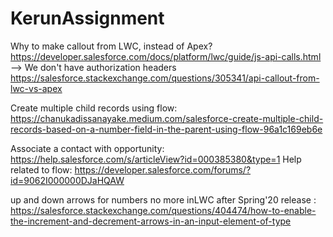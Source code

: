 # KerunAssignment

Why to make callout from LWC, instead of Apex?
https://developer.salesforce.com/docs/platform/lwc/guide/js-api-calls.html --> We don't have authorization headers
https://salesforce.stackexchange.com/questions/305341/api-callout-from-lwc-vs-apex

Create multiple child records using flow: https://chanukadissanayake.medium.com/salesforce-create-multiple-child-records-based-on-a-number-field-in-the-parent-using-flow-96a1c169eb6e

Associate a contact with opportunity: https://help.salesforce.com/s/articleView?id=000385380&type=1
Help related to flow: https://developer.salesforce.com/forums/?id=9062I000000DJaHQAW


up and down arrows for numbers no more inLWC after Spring'20 release : https://salesforce.stackexchange.com/questions/404474/how-to-enable-the-increment-and-decrement-arrows-in-an-input-element-of-type
